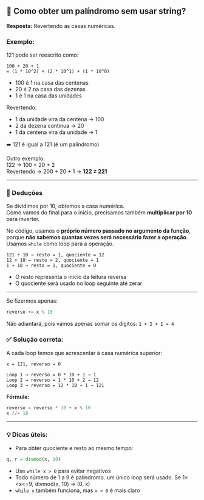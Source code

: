 ## 🔄 Como obter um palíndromo sem usar string?

**Resposta:** Revertendo as casas numéricas.

### Exemplo:
121 pode ser reescrito como:

```
100 + 20 + 1
= (1 * 10^2) + (2 * 10^1) + (1 * 10^0)
```

- 100 é 1 na casa das centenas  
- 20 é 2 na casa das dezenas  
- 1 é 1 na casa das unidades  

Revertendo:

- 1 da unidade vira da centena → 100  
- 2 da dezena continua → 20  
- 1 da centena vira da unidade → 1  

➡️ 121 é igual a 121 (é um palíndromo)

Outro exemplo:  
122 → 100 + 20 + 2  
Revertendo → 200 + 20 + 1 → **122 ≠ 221**

---

### 🔢 Deduções

Se dividimos por 10, obtemos a casa numérica.  
Como vamos do final para o início, precisamos também **multiplicar por 10** para inverter.

No código, usamos o **próprio número passado no argumento da função**, porque **não sabemos quantas vezes será necessário fazer a operação**.  
Usamos `while` como loop para a operação.

```
121 ÷ 10 → resto = 1, quociente = 12
12 ÷ 10 → resto = 2, quociente = 1
1 ÷ 10 → resto = 1, quociente = 0
```

- O resto representa o início da leitura reversa
- O quociente será usado no loop seguinte até zerar

---

Se fizermos apenas:
```python
reverso += x % 10
```
Não adiantará, pois vamos apenas somar os dígitos: `1 + 2 + 1 = 4`

### ✅ Solução correta:

A cada loop temos que acrescentar à casa numérica superior:

```text
x = 121, reverso = 0

Loop 1 → reverso = 0 * 10 + 1 → 1
Loop 2 → reverso = 1 * 10 + 2 → 12
Loop 3 → reverso = 12 * 10 + 1 → 121
```

**Fórmula:**

```python
reverso = reverso * 10 + x % 10
x //= 10
```

---

### 💡 Dicas úteis:

- Para obter quociente e resto ao mesmo tempo:
```python
q, r = divmod(x, 10)
```

- Use `while x > 0` para evitar negativos
- Todo número de 1 a 9 é palíndromo. um único loop será usado. Se 1=<x<=9, divmod(x, 10) -> (0, x)
- `while x` também funciona, mas `x > 0` é mais claro
